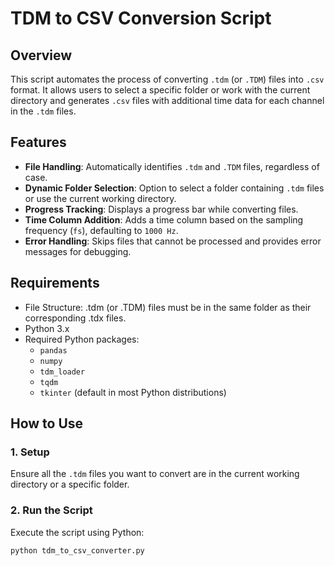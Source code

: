 # TDM to CSV Conversion Script

## Overview

This script automates the process of converting `.tdm` (or `.TDM`) files into `.csv` format. It allows users to select a specific folder or work with the current directory and generates `.csv` files with additional time data for each channel in the `.tdm` files.

## Features

- **File Handling**: Automatically identifies `.tdm` and `.TDM` files, regardless of case.
- **Dynamic Folder Selection**: Option to select a folder containing `.tdm` files or use the current working directory.
- **Progress Tracking**: Displays a progress bar while converting files.
- **Time Column Addition**: Adds a time column based on the sampling frequency (`fs`), defaulting to `1000 Hz`.
- **Error Handling**: Skips files that cannot be processed and provides error messages for debugging.

## Requirements

- File Structure: .tdm (or .TDM) files must be in the same folder as their corresponding .tdx files.
- Python 3.x
- Required Python packages:
  - `pandas`
  - `numpy`
  - `tdm_loader`
  - `tqdm`
  - `tkinter` (default in most Python distributions)

## How to Use

### 1. Setup
Ensure all the `.tdm` files you want to convert are in the current working directory or a specific folder.

### 2. Run the Script
Execute the script using Python:



```bash
python tdm_to_csv_converter.py

